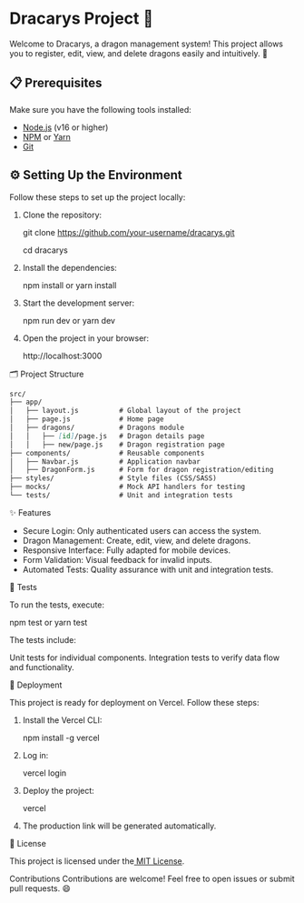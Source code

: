 # Dracarys Project 🐉

Welcome to Dracarys, a dragon management system! This project allows you to register, edit, view, and delete dragons easily and intuitively. 🚀

## 📋 Prerequisites

Make sure you have the following tools installed:

- [Node.js](https://nodejs.org/) (v16 or higher)
- [NPM](https://www.npmjs.com/) or [Yarn](https://yarnpkg.com/)
- [Git](https://git-scm.com/)

## ⚙️ Setting Up the Environment

Follow these steps to set up the project locally:

1. Clone the repository:

   git clone https://github.com/your-username/dracarys.git

   cd dracarys

2. Install the dependencies:

   npm install
   or
   yarn install

3. Start the development server:
   
   npm run dev
    or
   yarn dev

4. Open the project in your browser:

    http://localhost:3000

🗂️ Project Structure

```markdown
src/
├── app/
│   ├── layout.js          # Global layout of the project
│   ├── page.js            # Home page
│   ├── dragons/           # Dragons module
│   │   ├── [id]/page.js   # Dragon details page
│   │   ├── new/page.js    # Dragon registration page
├── components/            # Reusable components
│   ├── Navbar.js          # Application navbar
│   ├── DragonForm.js      # Form for dragon registration/editing
├── styles/                # Style files (CSS/SASS)
├── mocks/                 # Mock API handlers for testing
└── tests/                 # Unit and integration tests
```


✨ Features

- Secure Login: Only authenticated users can access the system.
- Dragon Management: Create, edit, view, and delete dragons.
- Responsive Interface: Fully adapted for mobile devices.
- Form Validation: Visual feedback for invalid inputs.
- Automated Tests: Quality assurance with unit and integration tests.

🧪 Tests

To run the tests, execute:

npm test
or
yarn test

The tests include:

Unit tests for individual components.
Integration tests to verify data flow and functionality.

🚀 Deployment

This project is ready for deployment on Vercel. Follow these steps:

1. Install the Vercel CLI:

    npm install -g vercel

2. Log in:

    vercel login

3. Deploy the project:

    vercel

4. The production link will be generated automatically.

📜 License

This project is licensed under the[ MIT License](https://chatgpt.com/g/g-HxPrv1p8v-code-tutor/c/LICENSE).

Contributions
Contributions are welcome! Feel free to open issues or submit pull requests. 😄





